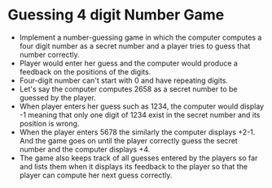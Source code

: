 # Guessing 4 digit Number Game

- Implement a number-guessing game in which the computer computes a four digit number as a secret number and a player tries to guess that number correctly.
- Player would enter her guess and the computer would produce a feedback on the positions of the digits.
- Four-digit number can't start with 0 and have repeating digits. 
- Let's say the computer computes 2658 as a secret number to be guessed by the player. 
- When player enters her guess such as 1234, the computer would display -1 meaning that only one digit of 1234 exist in the secret number and its position is wrong. 
- When the player enters 5678 the similarly the computer displays +2-1. And the game goes on until the player correctly guess the secret number and the computer displays +4. 
- The game also keeps track of all guesses entered by the players so far and lists them when it displays its feedback to the player so that the player can compute her next guess correctly.